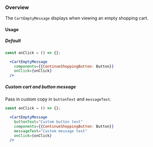 ### Overview
The `CartEmptyMessage` displays when viewing an empty shopping cart.

#### Usage 

##### Default

```jsx
const onClick = () => {};

  <CartEmptyMessage
    components={{ContinueShoppingButton: Button}}
    onClick={onClick}
  />
```

##### Custom cart and button message

Pass in custom copy in `buttonText` and `messageText`.

```jsx
const onClick = () => {};

  <CartEmptyMessage
    buttonText="Custom button text"
    components={{ContinueShoppingButton: Button}}
    messageText="Custom message text"
    onClick={onClick}
  />
```
